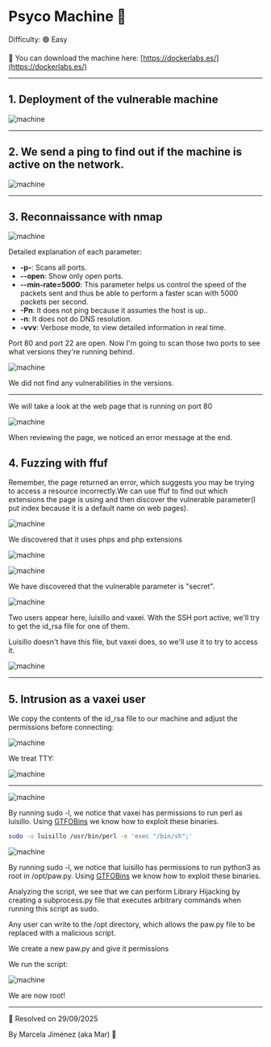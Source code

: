 # Psyco Machine 🧠 

Difficulty: 🟢 Easy

🔗 You can download the machine here:
[https://dockerlabs.es/](https://dockerlabs.es/)

---

## 1. Deployment of the vulnerable machine

![machine](./images/1.png)

---

## 2. We send a ping to find out if the machine is active on the network.

![machine](./images/2.png)

---

## 3. Reconnaissance with nmap

![machine](./images/3.png)

Detailed explanation of each parameter:

- **-p-**: Scans all ports.
- **--open**: Show only open ports.
- **--min-rate=5000**: This parameter helps us control the speed of the packets sent and thus be able to perform a faster scan with 5000 packets per second.
- **-Pn**: It does not ping because it assumes the host is up..
- **-n**: It does not do DNS resolution.
- **-vvv**: Verbose mode, to view detailed information in real time.


Port 80 and port 22 are open. Now I'm going to scan those two ports to see what versions they're running behind.



![machine](./images/4.png)

We did not find any vulnerabilities in the versions.

---


We will take a look at the web page that is running on port 80

![machine](./images/5.png)

When reviewing the page, we noticed an error message at the end.

## 4. Fuzzing with ffuf

Remember, the page returned an error, which suggests you may be trying to access a resource incorrectly.We can use ffuf to find out which extensions the page is using and then discover the vulnerable parameter(I put index because it is a default name on web pages).

![machine](./images/6.png)

We discovered that it uses phps and php extensions

![machine](./images/7.png)

![machine](./images/8.png)

We have discovered that the vulnerable parameter is "secret".

![machine](./images/9.png)

Two users appear here, luisillo and vaxei. With the SSH port active, we'll try to get the id_rsa file for one of them.

Luisillo doesn't have this file, but vaxei does, so we'll use it to try to access it.


![machine](./images/10.png)

---

## 5. Intrusion as a vaxei user


We copy the contents of the id_rsa file to our machine and adjust the permissions before connecting:

![machine](./images/11.png)

We treat TTY:

![machine](./images/12.png)

---

![machine](./images/13.png)

By running sudo -l, we notice that vaxei has permissions to run perl as luisillo. Using [GTFOBins](https://gtfobins.github.io/gtfobins/awk/#shell) we know how to exploit these binaries.


```bash 
sudo -u luisillo /usr/bin/perl -e 'exec "/bin/sh";'
```

![machine](./images/14.png)

By running sudo -l, we notice that luisillo has permissions to run python3 as root in /opt/paw.py. Using [GTFOBins](https://gtfobins.github.io/gtfobins/awk/#shell) we know how to exploit these binaries.


Analyzing the script, we see that we can perform Library Hijacking by creating a subprocess.py file that executes arbitrary commands when running this script as sudo. 

Any user can write to the /opt directory, which
allows the paw.py file to be replaced with a malicious script.

We create a new paw.py and give it permissions

We run the script:

![machine](./images/15.png)

We are now root!

---

📅 Resolved on 29/09/2025

By Marcela Jiménez (aka Mar)
🐉